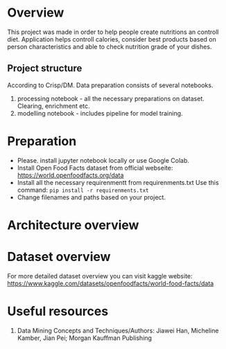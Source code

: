 # Overview
This project was made in order to help people create nutritions an controll diet. Application helps controll calories, consider best products based on person characteristics and able to check nutrition grade of your dishes.
## Project structure
According to Crisp/DM. Data preparation consists of several notebooks.
1. processing notebook - all the necessary preparations on dataset. Clearing, enrichment etc.
2. modelling notebook - includes pipeline for model training.
# Preparation
* Please. install jupyter notebook locally or use Google Colab.
* Install Open Food Facts dataset from official webseite: https://world.openfoodfacts.org/data
* Install all the necessary requirenmentt from requirenments.txt
Use this command: `pip install -r requirenments.txt`
* Change filenames and paths based on your project.
# Architecture overview
# Dataset overview
For more detailed dataset overview you can visit kaggle website: https://www.kaggle.com/datasets/openfoodfacts/world-food-facts/data
# Useful resources
1. Data Mining Concepts and Techniques/Authors: Jiawei Han, Micheline Kamber, Jian Pei; Morgan Kauffman Publishing